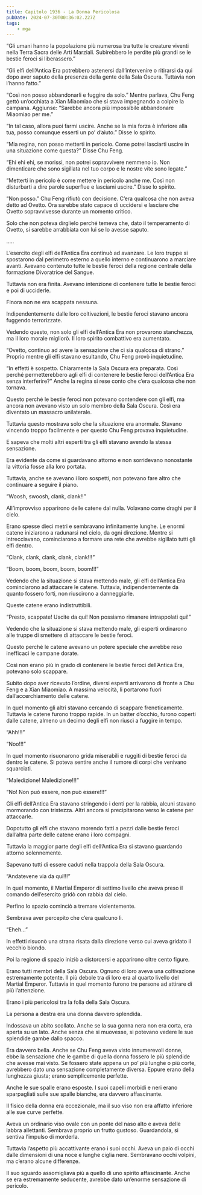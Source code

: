 ```yaml
---
title: Capitolo 1936 - La Donna Pericolosa
pubDate: 2024-07-30T00:36:02.227Z
tags:
    - mga
---
```


“Gli umani hanno la popolazione più numerosa tra tutte le creature viventi nella Terra Sacra delle Arti Marziali. Subirebbero le perdite più grandi se le bestie feroci si liberassero.”

“Gli elfi dell’Antica Era potrebbero astenersi dall’intervenire o ritirarsi da qui dopo aver saputo della presenza della gente della Sala Oscura. Tuttavia non l’hanno fatto.”

“Così non posso abbandonarli e fuggire da solo.” Mentre parlava, Chu Feng gettò un’occhiata a Xian Miaomiao che si stava impegnando a colpire la campana. Aggiunse: “Sarebbe ancora più impossibile abbandonare Miaomiao per me.”

“In tal caso, allora puoi farmi uscire. Anche se la mia forza è inferiore alla tua, posso comunque esserti un po’ d’aiuto.” Disse lo spirito.

“Mia regina, non posso metterti in pericolo. Come potrei lasciarti uscire in una situazione come questa?” Disse Chu Feng.

“Ehi ehi ehi, se morissi, non potrei sopravvivere nemmeno io. Non dimenticare che sono sigillata nel tuo corpo e le nostre vite sono legate.”

“Metterti in pericolo è come mettere in pericolo anche me. Così non disturbarti a dire parole superflue e lasciami uscire.” Disse lo spirito.

“Non posso.” Chu Feng rifiutò con decisione. C’era qualcosa che non aveva detto ad Ovetto. Ora sarebbe stato capace di uccidersi e lasciare che Ovetto sopravvivesse durante un momento critico.

Solo che non poteva dirglielo perché temeva che, dato il temperamento di Ovetto, si sarebbe arrabbiata con lui se lo avesse saputo.

…..

L’esercito degli elfi dell’Antica Era continuò ad avanzare. Le loro truppe si spostarono dal perimetro esterno a quello interno e continuarono a marciare avanti. Avevano contenuto tutte le bestie feroci della regione centrale della formazione Divoratrice del Sangue.

Tuttavia non era finita. Avevano intenzione di contenere tutte le bestie feroci e poi di ucciderle.

Finora non ne era scappata nessuna.

Indipendentemente dalle loro coltivazioni, le bestie feroci stavano ancora fuggendo terrorizzate.

Vedendo questo, non solo gli elfi dell’Antica Era non provarono stanchezza, ma il loro morale migliorò. Il loro spirito combattivo era aumentato.

“Ovetto, continuo ad avere la sensazione che ci sia qualcosa di strano.” Proprio mentre gli elfi stavano esultando, Chu Feng provò inquietudine.

“In effetti è sospetto. Chiaramente la Sala Oscura era preparata. Così perché permetterebbero agli elfi di contenere le bestie feroci dell’Antica Era senza interferire?” Anche la regina si rese conto che c’era qualcosa che non tornava.

Questo perché le bestie feroci non potevano contendere con gli elfi, ma ancora non avevano visto un solo membro della Sala Oscura. Così era diventato un massacro unilaterale.

Tuttavia questo mostrava solo che la situazione era anormale. Stavano vincendo troppo facilmente e per questo Chu Feng provava inquietudine.

E sapeva che molti altri esperti tra gli elfi stavano avendo la stessa sensazione.

Era evidente da come si guardavano attorno e non sorridevano nonostante la vittoria fosse alla loro portata.

Tuttavia, anche se avevano i loro sospetti, non potevano fare altro che continuare a seguire il piano.

“Woosh, swoosh, clank, clank!!”

All’improvviso apparirono delle catene dal nulla. Volavano come draghi per il cielo.

Erano spesse dieci metri e sembravano infinitamente lunghe. Le enormi catene iniziarono a radunarsi nel cielo, da ogni direzione. Mentre si intrecciavano, cominciarono a formare una rete che avrebbe sigillato tutti gli elfi dentro.

“Clank, clank, clank, clank, clank!!!”

“Boom, boom, boom, boom, boom!!!”

Vedendo che la situazione si stava mettendo male, gli elfi dell’Antica Era cominciarono ad attaccare le catene. Tuttavia, indipendentemente da quanto fossero forti, non riuscirono a danneggiarle.

Queste catene erano indistruttibili.

“Presto, scappate! Uscite da qui! Non possiamo rimanere intrappolati qui!”

Vedendo che la situazione si stava mettendo male, gli esperti ordinarono alle truppe di smettere di attaccare le bestie feroci.

Questo perché le catene avevano un potere speciale che avrebbe reso inefficaci le campane dorate.

Così non erano più in grado di contenere le bestie feroci dell’Antica Era, potevano solo scappare.

Subito dopo aver ricevuto l’ordine, diversi esperti arrivarono di fronte a Chu Feng e a Xian Miaomiao. A massima velocità, li portarono fuori dall’accerchiamento delle catene.

In quel momento gli altri stavano cercando di scappare freneticamente. Tuttavia le catene furono troppo rapide. In un batter d’occhio, furono coperti dalle catene, almeno un decimo degli elfi non riuscì a fuggire in tempo.

“Ahh!!!”

“Noo!!!”

In quel momento risuonarono grida miserabili e ruggiti di bestie feroci da dentro le catene. Si poteva sentire anche il rumore di corpi che venivano squarciati.

“Maledizione! Maledizione!!!”

“No! Non può essere, non può essere!!!”

Gli elfi dell’Antica Era stavano stringendo i denti per la rabbia, alcuni stavano mormorando con tristezza. Altri ancora si precipitarono verso le catene per attaccarle.

Dopotutto gli elfi che stavano morendo fatti a pezzi dalle bestie feroci dall’altra parte delle catene erano i loro compagni.

Tuttavia la maggior parte degli elfi dell’Antica Era si stavano guardando attorno solennemente.

Sapevano tutti di essere caduti nella trappola della Sala Oscura.

“Andatevene via da qui!!!”

In quel momento, il Martial Emperor di settimo livello che aveva preso il comando dell’esercito gridò con rabbia dal cielo.

Perfino lo spazio cominciò a tremare violentemente.

Sembrava aver percepito che c’era qualcuno lì.

“Eheh…”

In effetti risuonò una strana risata dalla direzione verso cui aveva gridato il vecchio biondo.

Poi la regione di spazio iniziò a distorcersi e apparirono oltre cento figure.

Erano tutti membri della Sala Oscura. Ognuno di loro aveva una coltivazione estremamente potente. Il più debole tra di loro era al quarto livello del Martial Emperor. Tuttavia in quel momento furono tre persone ad attirare di più l’attenzione.

Erano i più pericolosi tra la folla della Sala Oscura.

La persona a destra era una donna davvero splendida.

Indossava un abito scollato. Anche se la sua gonna nera non era corta, era aperta su un lato. Anche senza che si muovesse, si potevano vedere le sue splendide gambe dallo spacco.

Era davvero bella. Anche se Chu Feng aveva visto innumerevoli donne, ebbe la sensazione che le gambe di quella donna fossero le più splendide che avesse mai visto. Se fossero state appena un po’ più lunghe o più corte, avrebbero dato una sensazione completamente diversa. Eppure erano della lunghezza giusta; erano semplicemente perfette.

Anche le sue spalle erano esposte. I suoi capelli morbidi e neri erano sparpagliati sulle sue spalle bianche, era davvero affascinante.

Il fisico della donna era eccezionale, ma il suo viso non era affatto inferiore alle sue curve perfette.

Aveva un ordinario viso ovale con un ponte del naso alto e aveva delle labbra allettanti. Sembrava proprio un frutto gustoso. Guardandola, si sentiva l’impulso di morderla.

Tuttavia l’aspetto più accattivante erano i suoi occhi. Aveva un paio di occhi dalle dimensioni di una noce e lunghe ciglia nere. Sembravano occhi volpini, ma c’erano alcune differenze.

Il suo sguardo assomigliava più a quello di uno spirito affascinante. Anche se era estremamente seducente, avrebbe dato un’enorme sensazione di pericolo.



